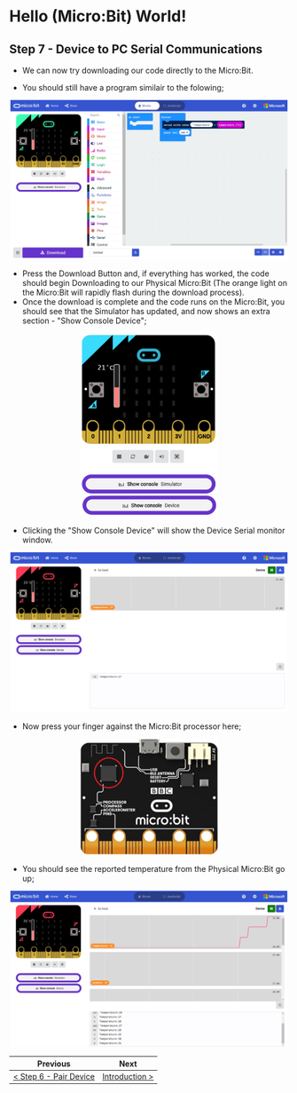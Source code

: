 # Hello (Micro:Bit) World! #

## Step 7 - Device to PC Serial Communications ##

- We can now try downloading our code directly to the Micro:Bit.

- You should still have a program similair to the folowing;

<p align="center">
    <img src="images/5-serial-demo.jpg" width="500px" >
</p>

- Press the Download Button and, if everything has worked, the code should begin Downloading to our Physical Micro:Bit (The orange light on the Micro:Bit will rapidly flash during the download process).
- Once the download is complete and the code runs on the Micro:Bit, you should see that the Simulator has updated, and now shows an extra section - "Show Console Device";

<p align="center">
    <img src="images/6-serial-demo-device-programmed.jpg" width="250px" >
</p>

- Clicking the "Show Console Device" will show the Device Serial monitor window.

<p align="center">
    <img src="images/6-device-serial-monitor.jpg" width="500px" >
</p>

- Now press your finger against the Micro:Bit processor here;

<p align="center">
    <img src="images/6-microbit-processor.jpg" width="250px" >
</p>

- You should see the reported temperature from the Physical Micro:Bit go up;

<p align="center">
    <img src="images/6-device-serial-monitor-changes.jpg" width="500px" >
</p>

| Previous | Next |
| -------- | ---- |
| [< Step 6 - Pair Device](6-pair-device.md) | [Introduction >](/README.md) |